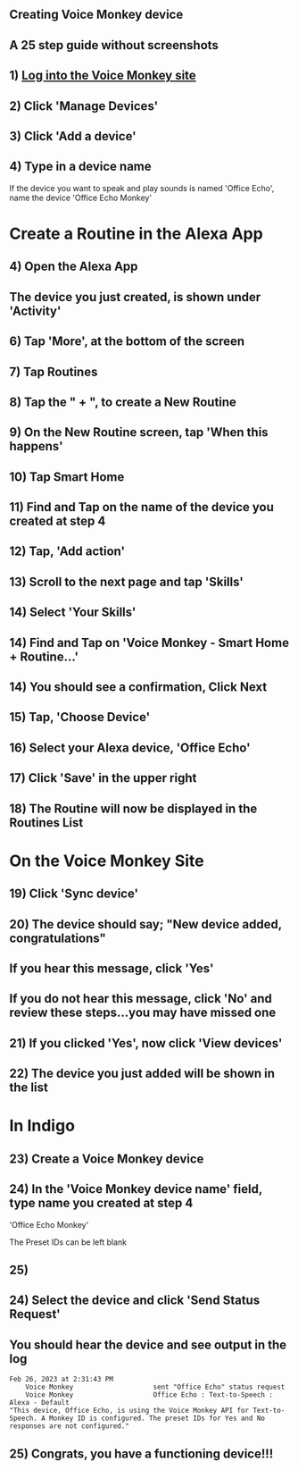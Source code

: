 ## Creating Voice Monkey device

## A 25 step guide without screenshots

## 1) [Log into the Voice Monkey site](https://voicemonkey.io/start) 

## 2) Click 'Manage Devices'

## 3) Click 'Add a device'

## 4) Type in a device name

If the device you want to speak and play sounds is named 'Office Echo', 
name the device 'Office Echo Monkey'

# Create a Routine in the Alexa App

## 4) Open the Alexa App
## The device you just created, is shown under 'Activity'

## 6) Tap 'More', at the bottom of the screen

## 7) Tap Routines

## 8) Tap the " + ", to create a New Routine

## 9) On the New Routine screen, tap 'When this happens'

## 10) Tap Smart Home

## 11) Find and Tap on the name of the device you created at step 4

## 12) Tap, 'Add action'

## 13) Scroll to the next page and tap 'Skills'

## 14) Select 'Your Skills'

## 14) Find and Tap on 'Voice Monkey - Smart Home + Routine...'

## 14) You should see a confirmation, Click Next

## 15) Tap, 'Choose Device'

## 16) Select your Alexa device, 'Office Echo'

## 17) Click 'Save' in the upper right

## 18) The Routine will now be displayed in the Routines List

# On the Voice Monkey Site

## 19) Click 'Sync device'

## 20) The device should say; "New device added, congratulations"
## If you hear this message, click 'Yes'
## If you do not hear this message, click 'No' and review these steps...you may have missed one

## 21) If you clicked 'Yes', now click 'View devices'

## 22) The device you just added will be shown in the list

# In Indigo

## 23) Create a Voice Monkey device

## 24) In the 'Voice Monkey device name' field, type name you created at step 4

'Office Echo Monkey'

The Preset IDs can be left blank

## 25) 
## 24) Select the device and click 'Send Status Request'
## You should hear the device and see output in the log


    Feb 26, 2023 at 2:31:43 PM
        Voice Monkey                    sent "Office Echo" status request
        Voice Monkey                    Office Echo : Text-to-Speech : Alexa - Default
    "This device, Office Echo, is using the Voice Monkey API for Text-to-Speech. A Monkey ID is configured. The preset IDs for Yes and No responses are not configured."


## 25) Congrats, you have a functioning device!!!


